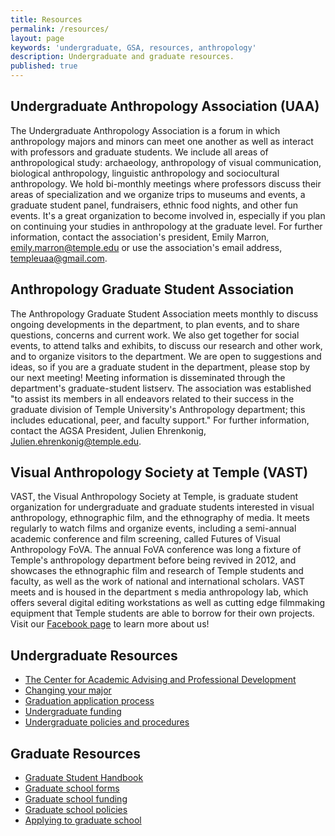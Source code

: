 ```yaml
---
title: Resources
permalink: /resources/
layout: page
keywords: 'undergraduate, GSA, resources, anthropology'
description: Undergraduate and graduate resources.
published: true
---
```

## Undergraduate Anthropology Association (UAA) 
The Undergraduate Anthropology Association is a forum in which anthropology majors and minors can meet one another as well as interact with professors and graduate students. We include all areas of anthropological study: archaeology, anthropology of visual communication, biological anthropology, linguistic anthropology and sociocultural anthropology. We hold bi-monthly meetings where professors discuss their areas of specialization and we organize trips to museums and events, a graduate student panel, fundraisers, ethnic food nights, and other fun events. It's a great organization to become involved in, especially if you plan on continuing your studies in anthropology at the graduate level. For further information, contact the association's president, Emily Marron, [emily.marron@temple.edu](mailto:emily.marron@temple.edu) or use the association's email address, [templeuaa@gmail.com](mailto:templeuaa@gmail.com). 

## Anthropology Graduate Student Association
The Anthropology Graduate Student Association meets monthly to discuss ongoing developments in the department, to plan events, and to share questions, concerns and current work. We also get together for social events, to attend talks and exhibits, to discuss our research and other work, and to organize visitors to the department. We are open to suggestions and ideas, so if you are a graduate student in the department, please stop by our next meeting! Meeting information is disseminated through the department's graduate-student listserv. The association was established "to assist its members in all endeavors related to their success in the graduate division of Temple University's Anthropology department; this includes educational, peer, and faculty support." For further information, contact the AGSA President, Julien Ehrenkonig, [Julien.ehrenkonig@temple.edu](mailto:Julien.ehrenkonig@temple.edu).

## Visual Anthropology Society at Temple (VAST)
VAST, the Visual Anthropology Society at Temple, is graduate student organization for undergraduate and graduate students interested in visual anthropology, ethnographic film, and the ethnography of media. It meets regularly to watch films and organize events, including a semi-annual academic conference and film screening, called Futures of Visual Anthropology FoVA. The annual FoVA conference was long a fixture of Temple's anthropology department before being revived in 2012, and showcases the ethnographic film and research of Temple students and faculty, as well as the work of national and international scholars. VAST meets and is housed in the department s media anthropology lab, which offers several digital editing workstations as well as cutting edge filmmaking equipment that Temple students are able to borrow for their own projects. Visit our [Facebook page](https://www.facebook.com/VASTvisions/) to learn more about us!  

## Undergraduate Resources
- [The Center for Academic Advising and Professional Development](https://liberalarts.temple.edu/advising)
- [Changing your major](http://www.temple.edu/studentaffairs/orientation/freshman-orientation/changing-your-major.asp)
- [Graduation application process](http://www.temple.edu/registrar/students/graduation)
- [Undergraduate funding](http://sfs.temple.edu/)
- [Undergraduate policies and procedures](http://bulletin.temple.edu/undergraduate/academic-policies/)

## Graduate Resources
- [Graduate Student Handbook](https://liberalarts.temple.edu/sites/liberalarts/files/Philosophy%20Graduate%20Handbook%202017-18.pdf)
- [Graduate school forms](http://www.temple.edu/grad/forms/index.htm)
- [Graduate school funding](http://www.temple.edu/grad/finances/index.htm)
- [Graduate school policies](http://www.temple.edu/grad/policies/index.htm)
- [Applying to graduate school](http://www.temple.edu/grad/admissions/howtoapply.htm)
